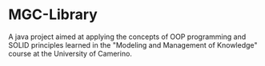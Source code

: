 # MGC-Library
A java project aimed at applying the concepts of OOP programming and SOLID principles learned in the "Modeling and Management of Knowledge" course at the University of Camerino. 
